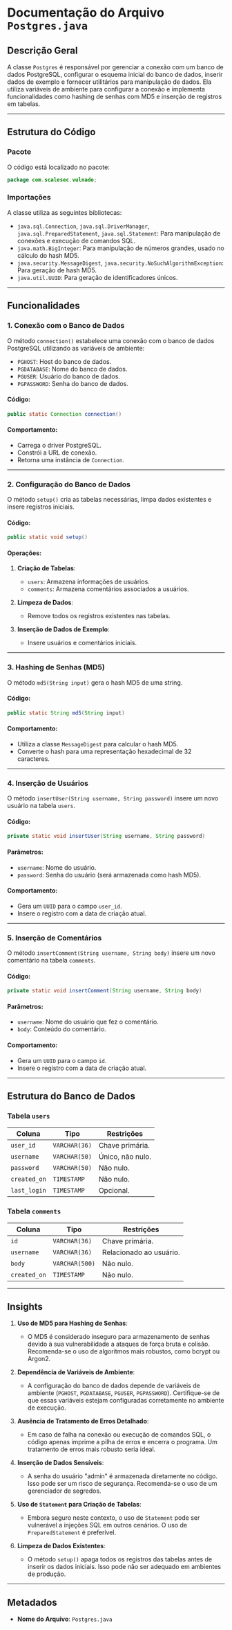 # Documentação do Arquivo `Postgres.java`

## Descrição Geral

A classe `Postgres` é responsável por gerenciar a conexão com um banco de dados PostgreSQL, configurar o esquema inicial do banco de dados, inserir dados de exemplo e fornecer utilitários para manipulação de dados. Ela utiliza variáveis de ambiente para configurar a conexão e implementa funcionalidades como hashing de senhas com MD5 e inserção de registros em tabelas.

---

## Estrutura do Código

### Pacote
O código está localizado no pacote:
```java
package com.scalesec.vulnado;
```

### Importações
A classe utiliza as seguintes bibliotecas:
- `java.sql.Connection`, `java.sql.DriverManager`, `java.sql.PreparedStatement`, `java.sql.Statement`: Para manipulação de conexões e execução de comandos SQL.
- `java.math.BigInteger`: Para manipulação de números grandes, usado no cálculo do hash MD5.
- `java.security.MessageDigest`, `java.security.NoSuchAlgorithmException`: Para geração de hash MD5.
- `java.util.UUID`: Para geração de identificadores únicos.

---

## Funcionalidades

### 1. Conexão com o Banco de Dados
O método `connection()` estabelece uma conexão com o banco de dados PostgreSQL utilizando as variáveis de ambiente:
- `PGHOST`: Host do banco de dados.
- `PGDATABASE`: Nome do banco de dados.
- `PGUSER`: Usuário do banco de dados.
- `PGPASSWORD`: Senha do banco de dados.

#### Código:
```java
public static Connection connection()
```

#### Comportamento:
- Carrega o driver PostgreSQL.
- Constrói a URL de conexão.
- Retorna uma instância de `Connection`.

---

### 2. Configuração do Banco de Dados
O método `setup()` cria as tabelas necessárias, limpa dados existentes e insere registros iniciais.

#### Código:
```java
public static void setup()
```

#### Operações:
1. **Criação de Tabelas**:
   - `users`: Armazena informações de usuários.
   - `comments`: Armazena comentários associados a usuários.

2. **Limpeza de Dados**:
   - Remove todos os registros existentes nas tabelas.

3. **Inserção de Dados de Exemplo**:
   - Insere usuários e comentários iniciais.

---

### 3. Hashing de Senhas (MD5)
O método `md5(String input)` gera o hash MD5 de uma string.

#### Código:
```java
public static String md5(String input)
```

#### Comportamento:
- Utiliza a classe `MessageDigest` para calcular o hash MD5.
- Converte o hash para uma representação hexadecimal de 32 caracteres.

---

### 4. Inserção de Usuários
O método `insertUser(String username, String password)` insere um novo usuário na tabela `users`.

#### Código:
```java
private static void insertUser(String username, String password)
```

#### Parâmetros:
- `username`: Nome do usuário.
- `password`: Senha do usuário (será armazenada como hash MD5).

#### Comportamento:
- Gera um `UUID` para o campo `user_id`.
- Insere o registro com a data de criação atual.

---

### 5. Inserção de Comentários
O método `insertComment(String username, String body)` insere um novo comentário na tabela `comments`.

#### Código:
```java
private static void insertComment(String username, String body)
```

#### Parâmetros:
- `username`: Nome do usuário que fez o comentário.
- `body`: Conteúdo do comentário.

#### Comportamento:
- Gera um `UUID` para o campo `id`.
- Insere o registro com a data de criação atual.

---

## Estrutura do Banco de Dados

### Tabela `users`
| Coluna       | Tipo         | Restrições                     |
|--------------|--------------|---------------------------------|
| `user_id`    | `VARCHAR(36)`| Chave primária.                |
| `username`   | `VARCHAR(50)`| Único, não nulo.               |
| `password`   | `VARCHAR(50)`| Não nulo.                      |
| `created_on` | `TIMESTAMP`  | Não nulo.                      |
| `last_login` | `TIMESTAMP`  | Opcional.                      |

### Tabela `comments`
| Coluna       | Tipo         | Restrições                     |
|--------------|--------------|---------------------------------|
| `id`         | `VARCHAR(36)`| Chave primária.                |
| `username`   | `VARCHAR(36)`| Relacionado ao usuário.         |
| `body`       | `VARCHAR(500)`| Não nulo.                     |
| `created_on` | `TIMESTAMP`  | Não nulo.                      |

---

## Insights

1. **Uso de MD5 para Hashing de Senhas**:
   - O MD5 é considerado inseguro para armazenamento de senhas devido à sua vulnerabilidade a ataques de força bruta e colisão. Recomenda-se o uso de algoritmos mais robustos, como bcrypt ou Argon2.

2. **Dependência de Variáveis de Ambiente**:
   - A configuração do banco de dados depende de variáveis de ambiente (`PGHOST`, `PGDATABASE`, `PGUSER`, `PGPASSWORD`). Certifique-se de que essas variáveis estejam configuradas corretamente no ambiente de execução.

3. **Ausência de Tratamento de Erros Detalhado**:
   - Em caso de falha na conexão ou execução de comandos SQL, o código apenas imprime a pilha de erros e encerra o programa. Um tratamento de erros mais robusto seria ideal.

4. **Inserção de Dados Sensíveis**:
   - A senha do usuário "admin" é armazenada diretamente no código. Isso pode ser um risco de segurança. Recomenda-se o uso de um gerenciador de segredos.

5. **Uso de `Statement` para Criação de Tabelas**:
   - Embora seguro neste contexto, o uso de `Statement` pode ser vulnerável a injeções SQL em outros cenários. O uso de `PreparedStatement` é preferível.

6. **Limpeza de Dados Existentes**:
   - O método `setup()` apaga todos os registros das tabelas antes de inserir os dados iniciais. Isso pode não ser adequado em ambientes de produção.

---

## Metadados

- **Nome do Arquivo**: `Postgres.java`
